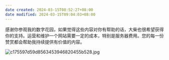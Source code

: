 ```yaml
---
date created: 2024-03-15T08:52:27+08:00
date modified: 2024-03-15T09:04:03+08:00
---
```

感谢你参观我的数字花园，如果觉得这些内容对你有帮助的话，大柴也很希望获得你的支持。运营和维护一个网站需要一定的成本，特别是服务器费用。您的每一份赞赏都会帮助我持续提供有价值的内容。

![c175597d59d8563453946820455b528.jpg](https://pictures-1323793543.cos.ap-nanjing.myqcloud.com/pics/c175597d59d8563453946820455b528.jpg)

